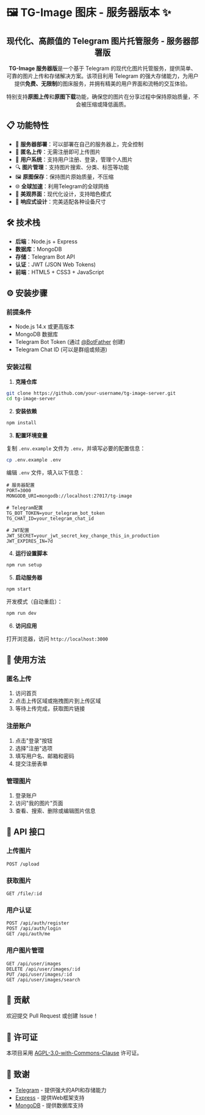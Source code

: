 # 🖼️ TG-Image 图床 - 服务器版本 ✨

<div align="center">
  <h2>现代化、高颜值的 Telegram 图片托管服务 - 服务器部署版</h2>
</div>

<p align="center">
  <strong>TG-Image 服务器版</strong>是一个基于 Telegram 的现代化图片托管服务，提供简单、可靠的图片上传和存储解决方案。该项目利用 Telegram 的强大存储能力，为用户提供<strong>免费、无限制</strong>的图床服务，并拥有精美的用户界面和流畅的交互体验。
</p>

<p align="center">
  特别支持<strong>原图上传</strong>和<strong>原图下载</strong>功能，确保您的图片在分享过程中保持原始质量，不会被压缩或降低画质。
</p>

## 📋 功能特性

- 🚀 **服务器部署**：可以部署在自己的服务器上，完全控制
- 🔄 **匿名上传**：无需注册即可上传图片
- 👤 **用户系统**：支持用户注册、登录，管理个人图片
- 🔍 **图片管理**：支持图片搜索、分类、标签等功能
- 🖼️ **原图保存**：保持图片原始质量，不压缩
- 🌐 **全球加速**：利用Telegram的全球网络
- 🎨 **美观界面**：现代化设计，支持暗色模式
- 📱 **响应式设计**：完美适配各种设备尺寸

## 🛠️ 技术栈

- **后端**：Node.js + Express
- **数据库**：MongoDB
- **存储**：Telegram Bot API
- **认证**：JWT (JSON Web Tokens)
- **前端**：HTML5 + CSS3 + JavaScript

## ⚙️ 安装步骤

### 前提条件

- Node.js 14.x 或更高版本
- MongoDB 数据库
- Telegram Bot Token (通过 [@BotFather](https://t.me/BotFather) 创建)
- Telegram Chat ID (可以是群组或频道)

### 安装过程

1. **克隆仓库**

```bash
git clone https://github.com/your-username/tg-image-server.git
cd tg-image-server
```

2. **安装依赖**

```bash
npm install
```

3. **配置环境变量**

复制 `.env.example` 文件为 `.env`，并填写必要的配置信息：

```bash
cp .env.example .env
```

编辑 `.env` 文件，填入以下信息：

```
# 服务器配置
PORT=3000
MONGODB_URI=mongodb://localhost:27017/tg-image

# Telegram配置
TG_BOT_TOKEN=your_telegram_bot_token
TG_CHAT_ID=your_telegram_chat_id

# JWT配置
JWT_SECRET=your_jwt_secret_key_change_this_in_production
JWT_EXPIRES_IN=7d
```

4. **运行设置脚本**

```bash
npm run setup
```

5. **启动服务器**

```bash
npm start
```

开发模式（自动重启）：

```bash
npm run dev
```

6. **访问应用**

打开浏览器，访问 `http://localhost:3000`

## 📖 使用方法

### 匿名上传

1. 访问首页
2. 点击上传区域或拖拽图片到上传区域
3. 等待上传完成，获取图片链接

### 注册账户

1. 点击"登录"按钮
2. 选择"注册"选项
3. 填写用户名、邮箱和密码
4. 提交注册表单

### 管理图片

1. 登录账户
2. 访问"我的图片"页面
3. 查看、搜索、删除或编辑图片信息

## 🔧 API 接口

### 上传图片

```
POST /upload
```

### 获取图片

```
GET /file/:id
```

### 用户认证

```
POST /api/auth/register
POST /api/auth/login
GET /api/auth/me
```

### 用户图片管理

```
GET /api/user/images
DELETE /api/user/images/:id
PUT /api/user/images/:id
GET /api/user/images/search
```

## 🤝 贡献

欢迎提交 Pull Request 或创建 Issue！

## 📄 许可证

本项目采用 [AGPL-3.0-with-Commons-Clause](LICENSE) 许可证。

## 🙏 致谢

- [Telegram](https://telegram.org/) - 提供强大的API和存储能力
- [Express](https://expressjs.com/) - 提供Web框架支持
- [MongoDB](https://www.mongodb.com/) - 提供数据库支持
